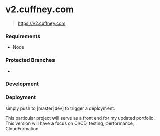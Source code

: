 # v2.cuffney.com

> https://v2.cuffney.com 

### Requirements

- Node

### Protected Branches

- 

### Development

### Deployment

simply push to [master|dev] to trigger a deployment.

This particular project will serve as a front end for my updated portfolio.
This version will have a focus on CI/CD, testing, performance, CloudFormation